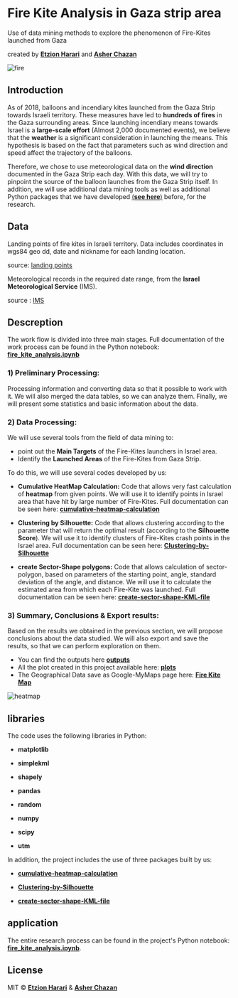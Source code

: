 # Fire Kite Analysis in Gaza strip area
Use of data mining methods to explore the phenomenon of Fire-Kites launched from Gaza

created by [**Etzion Harari**](https://github.com/EtzionR) and [**Asher Chazan**](https://github.com/ashercha)

![fire](https://github.com/EtzionR/fire-kite-analysis/blob/main/pictures/big_fire.png)

## Introduction
As of 2018, balloons and incendiary kites launched from the Gaza Strip towards Israeli territory. These measures have led to **hundreds of fires** in the Gaza surrounding areas. Since launching incendiary means towards Israel is a **large-scale effort** (Almost 2,000 documented events), we believe that the **weather** is a significant consideration in launching the means. This hypothesis is based on the fact that parameters such as wind direction and speed affect the trajectory of the balloons.

Therefore, we chose to use meteorological data on the **wind direction** documented in the Gaza Strip each day. With this data, we will try to pinpoint the source of the balloon launches from the Gaza Strip itself. In addition, we will use additional data mining tools as well as additional Python packages that we have developed [(**see here**)](https://github.com/EtzionR?tab=repositories) before, for the research.

## Data
Landing points of fire kites in Israeli territory. Data includes coordinates in wgs84 geo dd, date and nickname for each landing location.

source: [landing points](https://www.google.com/maps/d/u/0/viewer?mid=1U3A57H6TCphdux7Sf7dl4z2-1F3vmecJ)

Meteorological records in the required date range, from the **Israel Meteorological Service** (IMS).

source : [IMS](https://ims.data.gov.il/ims/7)

## Descreption
The work flow is divided into three main stages. Full documentation of the work process can be found in the Python notebook: [**fire_kite_analysis.ipynb**](https://github.com/EtzionR/fire-kite-analysis/blob/main/fire_kite_analysis.ipynb)

### 1) Preliminary Processing:
Processing information and converting data so that it possible to work with it. We will also merged the data tables, so we can analyze them. Finally, we will present some statistics and basic information about the data. 

### 2) Data Processing:
We will use several tools from the field of data mining to:
* point out the **Main Targets** of the Fire-Kites launchers in Israel area. 
* Identify the **Launched Areas** of the Fire-Kites from Gaza Strip.

To do this, we will use several codes developed by us:
* **Cumulative HeatMap Calculation:** Code that allows very fast calculation of **heatmap** from given points. We will use it to identify points in Israel area that have hit by large number of Fire-Kites. Full documentation can be seen here: [**cumulative-heatmap-calculation**](https://github.com/EtzionR/cumulative-heatmap-calculation)

* **Clustering by Silhouette:** Code that allows clustering according to the parameter that will return the optimal result (according to the **Silhouette Score**). We will use it to identify clusters of Fire-Kites crash points in the Israel area. Full documentation can be seen here: [**Clustering-by-Silhouette**](https://github.com/EtzionR/Clustering-by-Silhouette)

* **create Sector-Shape polygons:** Code that allows calculation of sector-polygon, based on parameters of the starting point, angle, standard deviation of the angle, and distance. We will use it to calculate the estimated area from which each Fire-Kite was launched. Full documentation can be seen here: [**create-sector-shape-KML-file**](https://github.com/EtzionR/create-sector-shape-KML-file)

### 3) Summary, Conclusions & Export results:
Based on the results we obtained in the previous section, we will propose conclusions about the data studied. We will also export and save the results, so that we can perform exploration on them. 
* You can find the outputs here [**outputs**](https://github.com/EtzionR/fire-kite-analysis/tree/main/outputs)
* All the plot created in this project available here: [**plots**](https://github.com/EtzionR/fire-kite-analysis/blob/main/plots)
* The Geographical Data save as Google-MyMaps page here: [**Fire Kite Map**](https://www.google.com/maps/d/u/0/viewer?mid=1msfnGWnLRlIY-xA4YnbLac8vKAJpjb-7&usp=sharing)

![heatmap](https://github.com/EtzionR/fire-kite-analysis/blob/main/plots/sectors_heatmap.png)

## libraries
The code uses the following libraries in Python:

* **matplotlib**

* **simplekml**

* **shapely**

* **pandas**

* **random**

* **numpy**

* **scipy**

* **utm**

In addition, the project includes the use of three packages built by us:

* [**cumulative-heatmap-calculation**](https://github.com/EtzionR/cumulative-heatmap-calculation)

* [**Clustering-by-Silhouette**](https://github.com/EtzionR/Clustering-by-Silhouette)

* [**create-sector-shape-KML-file**](https://github.com/EtzionR/create-sector-shape-KML-file)


## application
The entire research process can be found in the project's Python notebook: [**fire_kite_analysis.ipynb**](https://github.com/EtzionR/fire-kite-analysis/blob/main/fire_kite_analysis.ipynb).


## License
MIT © [**Etzion Harari**](https://github.com/EtzionR) & [**Asher Chazan**](https://github.com/ashercha)
